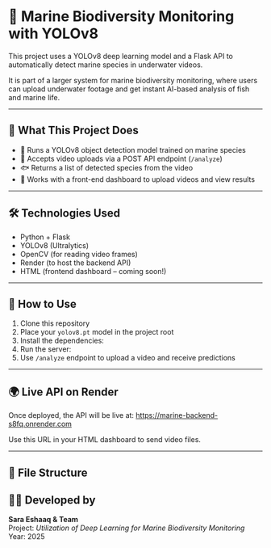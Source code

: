 # 🐠 Marine Biodiversity Monitoring with YOLOv8

This project uses a YOLOv8 deep learning model and a Flask API to automatically detect marine species in underwater videos.

It is part of a larger system for marine biodiversity monitoring, where users can upload underwater footage and get instant AI-based analysis of fish and marine life.

---

## 📌 What This Project Does

- 🧠 Runs a YOLOv8 object detection model trained on marine species
- 🎥 Accepts video uploads via a POST API endpoint (`/analyze`)
- 🐟 Returns a list of detected species from the video
- 🔁 Works with a front-end dashboard to upload videos and view results

---

## 🛠 Technologies Used

- Python + Flask
- YOLOv8 (Ultralytics)
- OpenCV (for reading video frames)
- Render (to host the backend API)
- HTML (frontend dashboard – coming soon!)

---

## 🚀 How to Use

1. Clone this repository
2. Place your `yolov8.pt` model in the project root
3. Install the dependencies:
4. Run the server:
5. Use `/analyze` endpoint to upload a video and receive predictions

---

## 🌍 Live API on Render

Once deployed, the API will be live at:
https://marine-backend-s8fq.onrender.com

Use this URL in your HTML dashboard to send video files.

---

## 📂 File Structure

## 👩‍💻 Developed by

**Sara Eshaaq & Team**  
Project: *Utilization of Deep Learning for Marine Biodiversity Monitoring*  
Year: 2025

